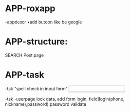# APP-roxapp
-appdescr 
•add butoon like be google

# APP-structure:
SEARCH
Post page



# APP-task

-tsk 
"spell check in input form" <input spellcheck="true"/>

-tsk -userpage 
lock data, 
add form login, 
field(login(phone, nickname),password)
password validate